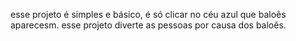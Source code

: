 esse projeto é simples e básico, é só clicar no céu azul que baloẽs aparecesm.
esse projeto diverte as pessoas por causa dos baloẽs.
